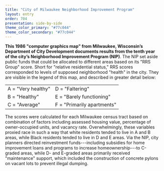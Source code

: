 ```yaml
---
title: "City of Milwaukee Neighborhood Improvement Program"
layout: entry
order: 704
presentation: side-by-side
theme_color_primary: "#77c044"
theme_color_secondary: "#77c044"
---
```


**This 1986 "computer graphics map" from Milwaukee, Wisconsin’s Department of City Development documents results from the tenth year of the city’s Neighborhood Improvement Program (NIP)**. The NIP set aside public funds that could be allocated to different areas based on its "RRS Group" score. Short for "relative residential status," RRS scores corresponded to levels of supposed neighborhood "health" in the city. They are visible in the legend of this map, and described in greater detail below:

|                    |                            |
| ------------------ | -------------------------- |
| A = "Very healthy" | D = "Faltering"            |
| B = "Healthy"      | E = "Barely functioning"   |
| C = "Average"      | F = "Primarily apartments" |

The scores were calculated for each Milwaukee census tract based on combination of factors including assessed housing value, percentage of owner-occupied units, and vacancy rate. Overwhelmingly, these variables proxied race in such a way that white residents tended to live in A and B areas, while Black residents tended to live in D and E areas. Via the NIP, city planners directed reinvestment funds---including subsidies for home improvement loans and programs to increase homeownership---to C-graded areas, while D- and E-graded areas primarily received "maintenance" support, which included the construction of concrete pylons on vacant lots to prevent illegal dumping.